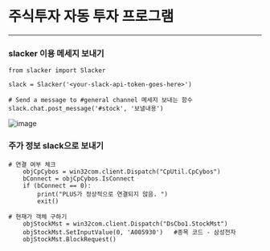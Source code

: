 # 주식투자 자동 투자 프로그램
-----------------------------------


### slacker 이용 메세지 보내기
    from slacker import Slacker

    slack = Slacker('<your-slack-api-token-goes-here>')

    # Send a message to #general channel 메세지 보내는 함수
    slack.chat.post_message('#stock', '보낼내용')

![image](https://user-images.githubusercontent.com/54137044/102801488-a4287f80-43f8-11eb-9893-4f408ed42cfd.png)

### 주가 정보 slack으로 보내기
    # 연결 여부 체크
        objCpCybos = win32com.client.Dispatch("CpUtil.CpCybos")
        bConnect = objCpCybos.IsConnect
        if (bConnect == 0):
            print("PLUS가 정상적으로 연결되지 않음. ")
            exit()
 
    # 현재가 객체 구하기
        objStockMst = win32com.client.Dispatch("DsCbo1.StockMst")
        objStockMst.SetInputValue(0, 'A005930')   #종목 코드 - 삼성전자
        objStockMst.BlockRequest()